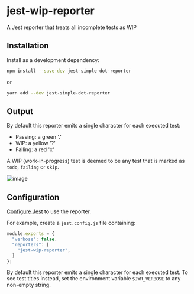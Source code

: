 # jest-wip-reporter
A Jest reporter that treats all incomplete tests as WIP

## Installation

Install as a development dependency:

```bash
npm install --save-dev jest-simple-dot-reporter
```

or

```bash
yarn add --dev jest-simple-dot-reporter
```

## Output

By default this reporter emits a single character for each executed test:
- Passing: a green '.'
- WIP: a yellow '?'
- Failing: a red 'x'

A WIP (work-in-progress) test is deemed to be any test that is marked as `todo`, `failing` or `skip`.

![image](https://github.com/kevinrutherford/jest-wip-reporter/assets/23290/b4a68372-19cc-481e-89e9-2e50203ac4e3)

## Configuration

[Configure Jest](https://facebook.github.io/jest/docs/en/configuration.html) to use the reporter.

For example, create a `jest.config.js` file containing:

```javascript
module.exports = {
  "verbose": false,
  "reporters": [
    "jest-wip-reporter",
  ]
};
```

By default this reporter emits a single character for each executed test.
To see test titles instead, set the environment variable `$JWR_VERBOSE` to any non-empty string.

